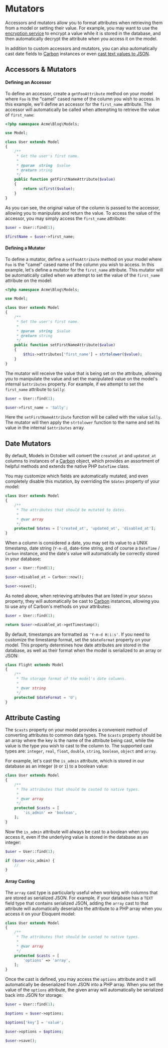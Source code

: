 # Mutators

Accessors and mutators allow you to format attributes when retrieving them from a model or setting their value. For example, you may want to use the [encryption service](../services/hashing-encryption.md) to encrypt a value while it is stored in the database, and then automatically decrypt the attribute when you access it on the model.

In addition to custom accessors and mutators, you can also automatically cast date fields to [Carbon](https://github.com/briannesbitt/Carbon) instances or even [cast text values to JSON](#oc-attribute-casting).

<a id="oc-accessors-mutators"></a>
## Accessors & Mutators

#### Defining an Accessor

To define an accessor, create a `getFooAttribute` method on your model where `Foo` is the "camel" cased name of the column you wish to access. In this example, we'll define an accessor for the `first_name` attribute. The accessor will automatically be called when attempting to retrieve the value of `first_name`:

```php
<?php namespace Acme\Blog\Models;

use Model;

class User extends Model
{
    /**
     * Get the user's first name.
     *
     * @param  string  $value
     * @return string
     */
    public function getFirstNameAttribute($value)
    {
        return ucfirst($value);
    }
}
```

As you can see, the original value of the column is passed to the accessor, allowing you to manipulate and return the value. To access the value of the accessor, you may simply access the `first_name` attribute:

```php
$user = User::find(1);

$firstName = $user->first_name;
```

#### Defining a Mutator

To define a mutator, define a `setFooAttribute` method on your model where `Foo` is the "camel" cased name of the column you wish to access. In this example, let's define a mutator for the `first_name` attribute. This mutator will be automatically called when we attempt to set the value of the `first_name` attribute on the model:

```php
<?php namespace Acme\Blog\Models;

use Model;

class User extends Model
{
    /**
     * Set the user's first name.
     *
     * @param  string  $value
     * @return string
     */
    public function setFirstNameAttribute($value)
    {
        $this->attributes['first_name'] = strtolower($value);
    }
}
```

The mutator will receive the value that is being set on the attribute, allowing you to manipulate the value and set the manipulated value on the model's internal `$attributes` property. For example, if we attempt to set the `first_name` attribute to `Sally`:

```php
$user = User::find(1);

$user->first_name = 'Sally';
```

Here the `setFirstNameAttribute` function will be called with the value `Sally`. The mutator will then apply the `strtolower` function to the name and set its value in the internal `$attributes` array.

## Date Mutators

By default, Models in October will convert the `created_at` and `updated_at` columns to instances of a [Carbon](https://github.com/briannesbitt/Carbon) object, which provides an assortment of helpful methods and extends the native PHP `DateTime` class.

You may customize which fields are automatically mutated, and even completely disable this mutation, by overriding the `$dates` property of your model:

```php
class User extends Model
{
    /**
     * The attributes that should be mutated to dates.
     *
     * @var array
     */
    protected $dates = ['created_at', 'updated_at', 'disabled_at'];
}
```

When a column is considered a date, you may set its value to a UNIX timestamp, date string (`Y-m-d`), date-time string, and of course a `DateTime` / `Carbon` instance, and the date's value will automatically be correctly stored in your database:

```php
$user = User::find(1);

$user->disabled_at = Carbon::now();

$user->save();
```

As noted above, when retrieving attributes that are listed in your `$dates` property, they will automatically be cast to [Carbon](https://github.com/briannesbitt/Carbon) instances, allowing you to use any of Carbon's methods on your attributes:

```php
$user = User::find(1);

return $user->disabled_at->getTimestamp();
```

By default, timestamps are formatted as `'Y-m-d H:i:s'`. If you need to customize the timestamp format, set the `$dateFormat` property on your model. This property determines how date attributes are stored in the database, as well as their format when the model is serialized to an array or JSON:

```php
class Flight extends Model
{
    /**
     * The storage format of the model's date columns.
     *
     * @var string
     */
    protected $dateFormat = 'U';
}
```

<a id="oc-attribute-casting"></a>
## Attribute Casting

The `$casts` property on your model provides a convenient method of converting attributes to common data types. The `$casts` property should be an array where the key is the name of the attribute being cast, while the value is the type you wish to cast to the column to. The supported cast types are: `integer`, `real`, `float`, `double`, `string`, `boolean`, `object` and `array`.

For example, let's cast the `is_admin` attribute, which is stored in our database as an integer (`0` or `1`) to a boolean value:

```php
class User extends Model
{
    /**
     * The attributes that should be casted to native types.
     *
     * @var array
     */
    protected $casts = [
        'is_admin' => 'boolean',
    ];
}
```

Now the `is_admin` attribute will always be cast to a boolean when you access it, even if the underlying value is stored in the database as an integer:

```php
$user = User::find(1);

if ($user->is_admin) {
    //
}
```

#### Array Casting

The `array` cast type is particularly useful when working with columns that are stored as serialized JSON. For example, if your database has a `TEXT` field type that contains serialized JSON, adding the `array` cast to that attribute will automatically deserialize the attribute to a PHP array when you access it on your Eloquent model:

```php
class User extends Model
{
    /**
     * The attributes that should be casted to native types.
     *
     * @var array
     */
    protected $casts = [
        'options' => 'array',
    ];
}
```

Once the cast is defined, you may access the `options` attribute and it will automatically be deserialized from JSON into a PHP array. When you set the value of the `options` attribute, the given array will automatically be serialized back into JSON for storage:

```php
$user = User::find(1);

$options = $user->options;

$options['key'] = 'value';

$user->options = $options;

$user->save();
```
